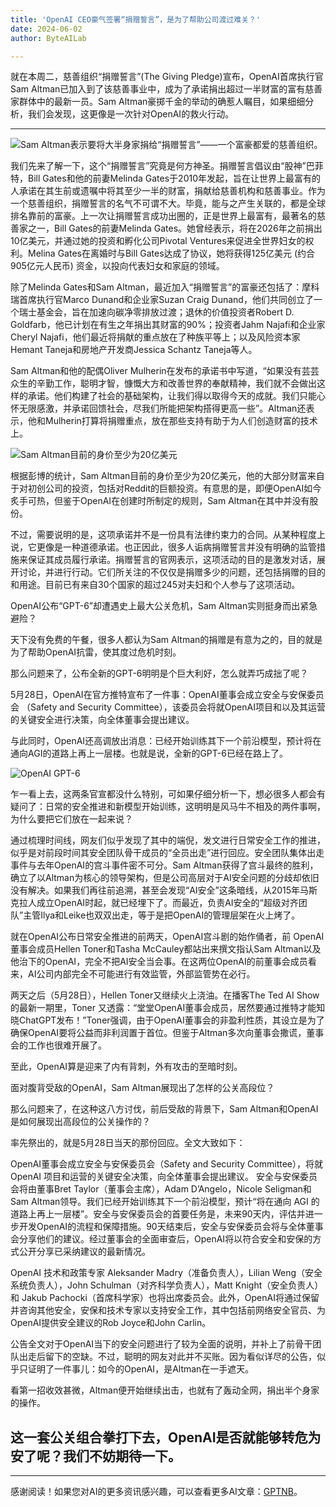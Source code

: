```yaml
---
title: 'OpenAI CEO豪气签署“捐赠誓言”，是为了帮助公司渡过难关？'
date: 2024-06-02
author: ByteAILab

---
```


就在本周二，慈善组织“捐赠誓言”(The Giving Pledge)宣布，OpenAI首席执行官Sam Altman已加入到了该慈善事业中，成为了承诺捐出超过一半财富的富有慈善家群体中的最新一员。Sam Altman豪掷千金的举动的确惹人瞩目，如果细细分析，我们会发现，这更像是一次针对OpenAI的救火行动。

---


![Sam Altman表示要将大半身家捐给“捐赠誓言”——一个富豪都爱的慈善组织。](http://www.jesonc.com/Fq-WvCSi2xJS-QhQRbO2gElhkExt)

我们先来了解一下，这个“捐赠誓言”究竟是何方神圣。捐赠誓言倡议由“股神”巴菲特，Bill Gates和他的前妻Melinda Gates于2010年发起，旨在让世界上最富有的人承诺在其生前或遗嘱中将其至少一半的财富，捐献给慈善机构和慈善事业。作为一个慈善组织，捐赠誓言的名气不可谓不大。毕竟，能与之产生关联的，都是全球排名靠前的富豪。上一次让捐赠誓言成功出圈的，正是世界上最富有，最著名的慈善家之一，Bill Gates的前妻Melinda Gates。她曾经表示，将在2026年之前捐出10亿美元，并通过她的投资和孵化公司Pivotal Ventures来促进全世界妇女的权利。Melina Gates在离婚时与Bill Gates达成了协议，她将获得125亿美元 (约合905亿元人民币) 资金，以投向代表妇女和家庭的领域。

除了Melinda Gates和Sam Altman，最近加入“捐赠誓言”的富豪还包括了：摩科瑞首席执行官Marco Dunand和企业家Suzan Craig Dunand，他们共同创立了一个瑞士基金会，旨在加速向碳净零排放过渡；退休的价值投资者Robert D. Goldfarb，他已计划在有生之年捐出其财富的90%；投资者Jahm Najafi和企业家Cheryl Najafi，他们最近将捐献的重点放在了种族平等上；以及风险资本家Hemant Taneja和房地产开发商Jessica Schantz Taneja等人。

Sam Altman和他的配偶Oliver Mulherin在发布的承诺书中写道，“如果没有芸芸众生的辛勤工作，聪明才智，慷慨大方和改善世界的奉献精神，我们就不会做出这样的承诺。他们构建了社会的基础架构，让我们得以取得今天的成就。我们只能心怀无限感激，并承诺回馈社会，尽我们所能把架构搭得更高一些”。Altman还表示，他和Mulherin打算将捐赠重点，放在那些支持有助于为人们创造财富的技术上。

![Sam Altman目前的身价至少为20亿美元](http://www.jesonc.com/Flwujel_w6uBP8dP0qV6Uqwkwhui)

根据彭博的统计，Sam Altman目前的身价至少为20亿美元，他的大部分财富来自于对初创公司的投资，包括对Reddit的巨额投资。有意思的是，即便OpenAI如今炙手可热，但鉴于OpenAI在创建时所制定的规则，Sam Altman在其中并没有股份。

不过，需要说明的是，这项承诺并不是一份具有法律约束力的合同。从某种程度上说，它更像是一种道德承诺。也正因此，很多人诟病捐赠誓言并没有明确的监管措施来保证其成员履行承诺。捐赠誓言的官网表示，这项活动的目的是激发对话，展开讨论，并进行行动。它们所关注的不仅仅是捐赠多少的问题，还包括捐赠的目的和用途。目前已有来自30个国家的超过245对夫妇和个人参与了这项活动。

OpenAI公布“GPT-6”却遭遇史上最大公关危机，Sam Altman实则挺身而出紧急避险？

天下没有免费的午餐，很多人都认为Sam Altman的捐赠是有意为之的，目的就是为了帮助OpenAI抗雷，使其度过危机时刻。

那么问题来了，公布全新的GPT-6明明是个巨大利好，怎么就弄巧成拙了呢？

5月28日，OpenAI在官方推特宣布了一件事：OpenAI董事会成立安全与安保委员会 （Safety and Security Committee），该委员会将就OpenAI项目和以及其运营的关键安全进行决策，向全体董事会提出建议。

与此同时，OpenAI还高调放出消息：已经开始训练其下一个前沿模型，预计将在通向AGI的道路上再上一层楼。也就是说，全新的GPT-6已经在路上了。

![OpenAI GPT-6](http://www.jesonc.com/FtndXulQKAbsuLMiVrkYru9l0t_R)

乍一看上去，这两条官宣都没什么特别，可如果仔细分析一下，想必很多人都会有疑问了：日常的安全推进和新模型开始训练，这明明是风马牛不相及的两件事啊，为什么要把它们放在一起来说？

通过梳理时间线，网友们似乎发现了其中的端倪，发文进行日常安全工作的推进，似乎是对前段时间其安全团队骨干成员的“全员出走”进行回应。安全团队集体出走事件与去年OpenAI的宫斗事件密不可分。Sam Altman获得了宫斗最终的胜利，确立了以Altman为核心的领导架构，但是公司高层对于AI安全问题的分歧却依旧没有解决。如果我们再往前追溯，甚至会发现“AI安全”这条暗线，从2015年马斯克拉人成立OpenAI时起，就已经埋下了。而最近，负责AI安全的“超级对齐团队”主管Ilya和Leike也双双出走，等于是把OpenAI的管理层架在火上烤了。

就在OpenAI公布日常安全推进的前两天，OpenAI宫斗剧的始作俑者，前 OpenAI 董事会成员Hellen Toner和Tasha McCauley都站出来撰文指认Sam Altman以及他治下的OpenAI，完全不把AI安全当会事。在这两位OpenAI的前董事会成员看来，AI公司内部完全不可能进行有效监管，外部监管势在必行。

两天之后（5月28日），Hellen Toner又继续火上浇油。在播客The Ted AI Show的最新一期里，Toner 又透露：“堂堂OpenAI董事会成员，居然要通过推特才能知晓ChatGPT发布！”Toner强调，由于OpenAI董事会的非盈利性质，其设立是为了确保OpenAI要将公益而非利润置于首位。但鉴于Altman多次向董事会撒谎，董事会的工作也很难开展了。

至此，OpenAI算是迎来了内有背刺，外有攻击的至暗时刻。

面对腹背受敌的OpenAI，Sam Altman展现出了怎样的公关高段位？

那么问题来了，在这种这八方讨伐，前后受敌的背景下，Sam Altman和OpenAI是如何展现出高段位的公关操作的？

率先祭出的，就是5月28日当天的那份回应。全文大致如下：

OpenAI董事会成立安全与安保委员会（Safety and Security Committee），将就 OpenAI 项目和运营的关键安全决策，向全体董事会提出建议。 安全与安保委员会将由董事Bret Taylor（董事会主席），Adam D’Angelo，Nicole Seligman和 Sam Altman领导。我们已经开始训练其下一个前沿模型，预计“将在通向 AGI 的道路上再上一层楼”。安全与安保委员会的首要任务是，未来90天内，评估并进一步开发OpenAI的流程和保障措施。90天结束后，安全与安保委员会将与全体董事会分享他们的建议。经过董事会的全面审查后，OpenAI将以符合安全和安保的方式公开分享已采纳建议的最新情况。

OpenAI 技术和政策专家 Aleksander Madry（准备负责人），Lilian Weng（安全系统负责人），John Schulman（对齐科学负责人），Matt Knight（安全负责人）和 Jakub Pachocki（首席科学家）也将出席委员会。此外，OpenAI将通过保留并咨询其他安全，安保和技术专家以支持安全工作，其中包括前网络安全官员、为OpenAI提供安全建议的Rob Joyce和John Carlin。

公告全文对于OpenAI当下的安全问题进行了较为全面的说明，并补上了前骨干团队出走后留下的空缺。不过，聪明的网友对此并不买账。因为看似详尽的公告，似乎只证明了一件事儿：如今的OpenAI，是Altman在一手遮天。

看第一招收效甚微，Altman便开始继续出击，也就有了轰动全网，捐出半个身家的操作。

这一套公关组合拳打下去，OpenAI是否就能够转危为安了呢？我们不妨期待一下。
---
---
感谢阅读！如果您对AI的更多资讯感兴趣，可以查看更多AI文章：[GPTNB](https://gptnb.com)。